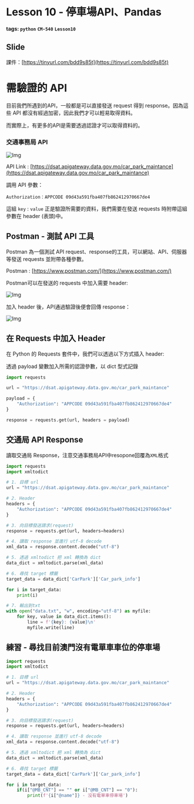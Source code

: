 # Lesson 10 - 停車場API、Pandas

**tags: `python`** **`CM-540`** **`Lesson10`**

## Slide
課件：[https://tinyurl.com/bdd9s85t](https://tinyurl.com/bdd9s85t)

# 需驗證的 API
目前我們所遇到的API，一般都是可以直接發送 request 得到 response。因為這些 API 都沒有經過加密，因此我們才可以輕易取得資料。

而實際上，有更多的API是需要透過認證才可以取得資料的。

### 交通事務局 API 

![Img](https://cdn.jsdelivr.net/gh/mhk00123/my-img@main/2024/202404191649488.png)


API Link : [https://dsat.apigateway.data.gov.mo/car_park_maintance](https://dsat.apigateway.data.gov.mo/car_park_maintance)

調用 API 參數：
```
Authorization：APPCODE 09d43a591fba407fb862412970667de4
```
這組 `key` : `value` 正是驗證所需要的資料，我們需要在發送 requests 時附帶這組參數在 header (表頭)中。

## Postman - 測試 API 工具
Postman 為一個測試 API request、response的工具，可以網站、API、伺服器等發送 requests 並附帶各種參數。

Postman : [https://www.postman.com/](https://www.postman.com/)

Postman可以在發送的 requests 中加入需要 header:

![Img](https://cdn.jsdelivr.net/gh/mhk00123/my-img@main/2024/202404191651300.png)

加入 header 後，API通過驗證後便會回傳 response：

![Img](https://cdn.jsdelivr.net/gh/mhk00123/my-img@main/2024/202404191651237.png)

## 在 Requests 中加入 Header
在 Python 的 Requests 套件中，我們可以透過以下方式插入 header: 

透過 payload 變數加入所需的認證參數，以 dict 型式記錄

```python
import requests

url = "https://dsat.apigateway.data.gov.mo/car_park_maintance"

payload = {
    "Authorization": "APPCODE 09d43a591fba407fb862412970667de4"
}

response = requests.get(url, headers = payload)
```

## 交通局 API Response
讀取交通局 Response，注意交通事務局API中resopone回覆為`XML`格式

```python
import requests
import xmltodict

# 1. 目標 url
url = "https://dsat.apigateway.data.gov.mo/car_park_maintance"

# 2. Header
headers = {
    "Authorization": "APPCODE 09d43a591fba407fb862412970667de4"
}

# 3. 向目標發送請求(request)
response = requests.get(url, headers=headers)

# 4. 讀取 response 並進行 utf-8 decode
xml_data = response.content.decode("utf-8")

# 5. 透過 xmltodict 把 xml 轉換為 dict
data_dict = xmltodict.parse(xml_data)

# 6. 尋找 target 標籤
target_data = data_dict['CarPark']['Car_park_info']

for i in target_data:
    print(i)

# 7. 輸出到txt
with open("data.txt", "w", encoding="utf-8") as myfile:
    for key, value in data_dict.items():
        line = f'{key}: {value}\n'
        myfile.write(line)
```

## 練習 - 尋找目前澳門沒有電單車車位的停車場
```python
import requests
import xmltodict

# 1. 目標 url
url = "https://dsat.apigateway.data.gov.mo/car_park_maintance"

# 2. Header
headers = {
    "Authorization": "APPCODE 09d43a591fba407fb862412970667de4"
}

# 3. 向目標發送請求(request)
response = requests.get(url, headers=headers)

# 4. 讀取 response 並進行 utf-8 decode
xml_data = response.content.decode("utf-8")

# 5. 透過 xmltodict 把 xml 轉換為 dict
data_dict = xmltodict.parse(xml_data)

# 6. 尋找 target 標籤
target_data = data_dict['CarPark']['Car_park_info']

for i in target_data:
    if(i["@MB_CNT"] == "" or i["@MB_CNT"] == "0"):
        print(f'{i["@name"]} - 沒有電單車停車場')
```
